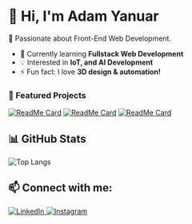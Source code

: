 # 👋 Hi, I'm Adam Yanuar  
🚀 Passionate about Front-End Web Development.  

- 🌱 Currently learning **Fullstack Web Development**  
- 💡 Interested in **IoT, and AI Development**  
- ⚡ Fun fact: I love **3D design & automation!**  


### 🚀 Featured Projects
[![ReadMe Card](https://github-readme-stats.vercel.app/api/pin/?username=Lynnn17&repo=Exni&theme=radical)](https://github.com/daamleon/nama-repo)
[![ReadMe Card](https://github-readme-stats.vercel.app/api/pin/?username=daamleon&repo=SleepTourism&theme=radical)](https://github.com/daamleon/nama-repo)
[![ReadMe Card](https://github-readme-stats.vercel.app/api/pin/?username=daamleon&repo=printcard&theme=radical)](https://github.com/daamleon/nama-repo)



## 📊 GitHub Stats  
![Top Langs](https://github-readme-stats.vercel.app/api/top-langs/?username=daamleon&layout=compact&theme=radical)

## 📫 Connect with me:  
<p align="left">
  <a href="https://www.linkedin.com/in/damleon/" target="_blank">
    <img src="https://img.shields.io/badge/LinkedIn-0A66C2?style=flat&logo=linkedin&logoColor=white" alt="LinkedIn"/>
  </a>
  <a href="https://www.instagram.com/daamleon" target="_blank">
    <img src="https://img.shields.io/badge/Instagram-E4405F?style=flat&logo=instagram&logoColor=white" alt="Instagram"/>
  </a>
</p>
